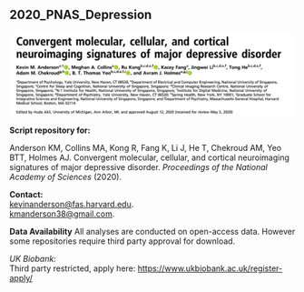 ## 2020_PNAS_Depression

![](https://github.com/kevmanderson/2020_PNAS_Depression/blob/master/images/pnas_title.png)


**Script repository for:**

Anderson KM, Collins MA, Kong R, Fang K, Li J, He T, Chekroud AM, Yeo BTT, Holmes AJ. Convergent molecular, cellular, and cortical neuroimaging signatures of major depressive disorder. _Proceedings of the National Academy of Sciences_ (2020).  

**Contact:**  
kevinanderson@fas.harvard.edu.  
kmanderson38@gmail.com.  


**Data Availability**
All analyses are conducted on open-access data. However some repositories require third party approval for download. 

_UK Biobank:_   
    Third party restricted, apply here: https://www.ukbiobank.ac.uk/register-apply/







